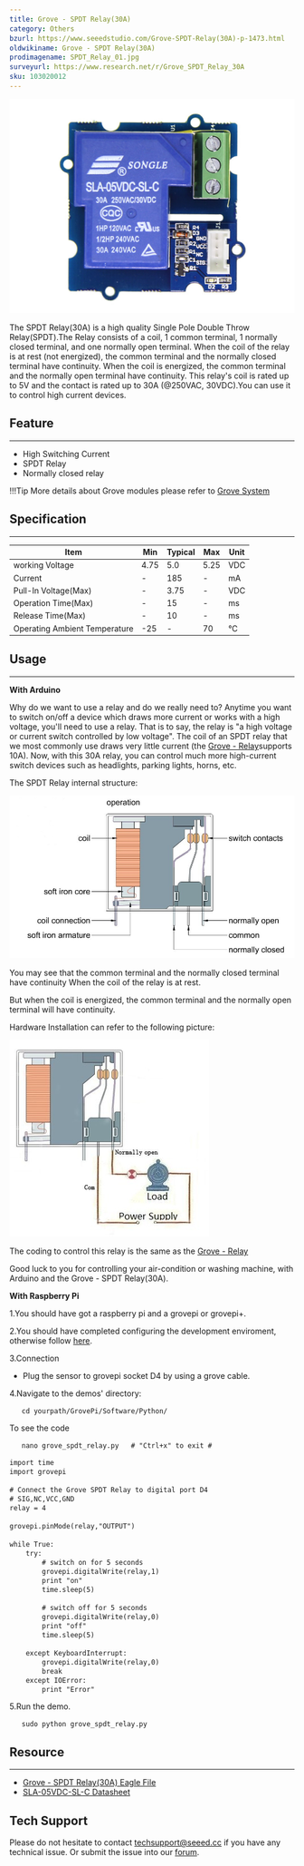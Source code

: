 ```yaml
---
title: Grove - SPDT Relay(30A)
category: Others
bzurl: https://www.seeedstudio.com/Grove-SPDT-Relay(30A)-p-1473.html
oldwikiname: Grove - SPDT Relay(30A)
prodimagename: SPDT_Relay_01.jpg
surveyurl: https://www.research.net/r/Grove_SPDT_Relay_30A
sku: 103020012
---
```


![](https://github.com/SeeedDocument/Grove-SPDT_Relay_30A/raw/master/img/SPDT_Relay_01.jpg)

The SPDT Relay(30A) is a high quality Single Pole Double Throw Relay(SPDT).The Relay consists of a coil, 1 common terminal, 1 normally closed terminal, and one normally open terminal. When the coil of the relay is at rest (not energized), the common terminal and the normally closed terminal have continuity. When the coil is energized, the common terminal and the normally open terminal have continuity. This relay's coil is rated up to 5V and the contact is rated up to 30A (@250VAC, 30VDC).You can use it to control high current devices.

## Feature
---
- High Switching Current
- SPDT Relay
- Normally closed relay

!!!Tip
    More details about Grove modules please refer to [Grove System](http://wiki.seeedstudio.com/Grove_System/)


## Specification
---
|Item|	Min|	Typical	|Max	|Unit|
|---|---|---|---|---|
|working Voltage|	4.75|	5.0|	5.25	|VDC|
|Current	|-|185|-|	mA|
|Pull-In Voltage(Max)	|-|3.75|-|	VDC|
|Operation Time(Max)|-|	15|-|	ms|
|Release Time(Max)|-|	10|-|	ms|
|Operating Ambient Temperature|	-25| -	|70	|°C|


## Usage
---
**With Arduino**

Why do we want to use a relay and do we really need to? Anytime you want to switch on/off a device which draws more current or works with a high voltage, you'll need to use a relay. That is to say, the relay is "a high voltage or current switch controlled by low voltage". The coil of an SPDT relay that we most commonly use draws very little current (the [Grove - Relay](http://wiki.seeedstudio.com/Grove-Relay/)supports 10A). Now, with this 30A relay, you can control much more high-current switch devices such as headlights, parking lights, horns, etc.

The SPDT Relay internal structure:

![](https://github.com/SeeedDocument/Grove-SPDT_Relay_30A/raw/master/img/Relay_Struction.jpg)

You may see that the common terminal and the normally closed terminal have continuity When the coil of the relay is at rest.

But when the coil is energized, the common terminal and the normally open terminal will have continuity.

Hardware Installation can refer to the following picture:

![](https://github.com/SeeedDocument/Grove-SPDT_Relay_30A/raw/master/img/SPDT_Relay.jpg)

The coding to control this relay is the same as the [Grove - Relay](http://wiki.seeedstudio.com/Grove-Relay/)

Good luck to you for controlling your air-condition or washing machine, with Arduino and the Grove - SPDT Relay(30A).

**With Raspberry Pi**

1.You should have got a raspberry pi and a grovepi or grovepi+.

2.You should have completed configuring the development enviroment, otherwise follow [here](http://wiki.seeedstudio.com/wiki/GrovePi+#Introducing_the_GrovePi.2B).

3.Connection
- Plug the sensor to grovepi socket D4 by using a grove cable.

4.Navigate to the demos' directory:
```
   cd yourpath/GrovePi/Software/Python/
```
To see the code
```
   nano grove_spdt_relay.py   # "Ctrl+x" to exit #
```
```
import time
import grovepi

# Connect the Grove SPDT Relay to digital port D4
# SIG,NC,VCC,GND
relay = 4

grovepi.pinMode(relay,"OUTPUT")

while True:
    try:
        # switch on for 5 seconds
        grovepi.digitalWrite(relay,1)
        print "on"
        time.sleep(5)

        # switch off for 5 seconds
        grovepi.digitalWrite(relay,0)
        print "off"
        time.sleep(5)

    except KeyboardInterrupt:
        grovepi.digitalWrite(relay,0)
        break
    except IOError:
        print "Error"
```

5.Run the demo.
```
   sudo python grove_spdt_relay.py
```

## Resource
---
- [Grove - SPDT Relay(30A) Eagle File](https://github.com/SeeedDocument/Grove-SPDT_Relay_30A/raw/master/res/Grove_-_SPDT_Relay(30A)_Eagle_File.zip)
- [SLA-05VDC-SL-C Datasheet](https://github.com/SeeedDocument/Grove-SPDT_Relay_30A/raw/master/res/SLA-05VDC-SL-C_Datasheet.pdf)

## Tech Support
Please do not hesitate to contact [techsupport@seeed.cc](techsupport@seeed.cc) if you have any technical issue. Or submit the issue into our [forum](http://forum.seeedstudio.com/). 
